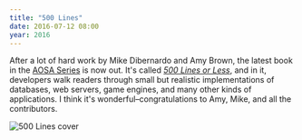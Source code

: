```yaml
---
title: "500 Lines"
date: 2016-07-12 08:00
year: 2016
---
```

<p>
  After a lot of hard work by Mike Dibernardo and Amy Brown,
  the latest book in the <a href="http://aosabook.org">AOSA Series</a> is now out.
  It's called
  <em><a href="http://aosabook.org/blog/2016/07/500-lines-or-less-is-available-now/">500 Lines or Less</a></em>,
  and in it,
  developers walk readers through small but realistic implementations of databases, web servers, game engines,
  and many other kinds of applications.
  I think it's wonderful–congratulations to Amy, Mike, and all the contributors.
</p>
<p>
  <img src="{{'/files/2016/07/500lines.jpg' | relative_url}}" alt="500 Lines cover" />
</p>

